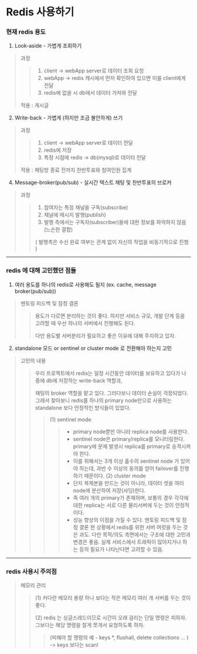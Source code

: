 # Redis 사용하기
### 현재 redis 용도
1. Look-aside - 가볍게 조회하기
> 과정
> > 1) client -> webApp server로 데이터 조회 요청
> > 2) webApp -> redis 캐시에서 먼저 확인하여 있으면 이를 client에게 전달
> > 3) redis에 없을 시 db에서 데이터 가져와 전달
> > 
> 적용 : 게시글 
2. Write-back - 가볍게 (하지만 조금 불안하게) 쓰기
> 과정
> > 1) client -> webApp server로 데이터 전달
> > 2) redis에 저장
> > 3) 특정 시점에 redis -> db(mysql)로 데이터 전달
> >
> 적용 : 채팅방 종료 전까지 찬반투표와 참여인원 집계
> 
4. Message-broker(pub/sub) - 실시간 텍스트 채팅 및 찬반투표의 브로커
> 과정
> > 1) 참여자는 특정 채널을 구독(subscribe)
> > 2) 채널에 메시지 발행(publish)
> > 3) 발행 측에서는 구독자(subscriber)들에 대한 정보를 파악하지 않음(느슨한 결합)
> > 
> > ( 발행측은 수신 완료 여부는 관계 없이 자신의 작업을 비동기적으로 진행 )
***
### redis 에 대해 고민했던 점들
1. 여러 용도를 하나의 redis로 사용해도 될지 (ex. cache, message broker(pub/sub))
> 멘토링 피드백 및 잠정 결론
> > 용도가 다르면 분리하는 것이 좋다. 하지만 서비스 규모, 개발 단계 등을 고려할 때 우선 하나의 서버에서 진행해도 된다.
> > 
> >   다만 용도별 서버분리가 필요하고 좋은 이유에 대해 주지하고 있자.

2. standalone 모드 or sentinel or cluster mode 로 전환해야 하는지 고민
> 고민의 내용
> > 우리 프로젝트에서 redis는 일정 시간동안 데이터를 보유하고 있다가 나중에 db에 저장하는 write-back 역할과, 
> > 
> > 채팅의 broker 역할을 맡고 있다. 그러다보니 데이터 손실이 걱정되었다.
>> 그래서 찾아보니 redis를 하나의 primary node만으로 사용하는 standalone 보다 안정적인 방식들이 있었다.
>> > (1) sentinel mode
>> > > * primary node뿐만 아니라 replica node를 사용한다.
>> > > * sentinel node은 primary/replica를 모니터링한다. primary에 문제 발생시 replica를 primary로 승격시켜야 한다.
>> > > * 이를 위해서는 3개 이상 홀수의 sentinel node 가 있어야 하는데, 과반 수 이상의 동의를 얻어 failover를 진행하기 때문이다.
>> > (2) cluster mode
>> > > * 단지 복제본을 만드는 것이 아니라, 데이터 셋을 여러 node에 분산하여 저장(샤딩)한다.
>> > > * 즉 여러 개의 primary가 존재하며, 보통의 경우 각각에 대한 replica는 서로 다른 물리서버에 두는 것이 안정적이다.
>> > > * 성능 향상의 이점을 가질 수 있다.
> 멘토링 피드백 및 잠정 결론
> > 현 상황에서 redis를 위한 서버 여럿을 두는 것은 과도. 다만 목적/의도 측면에서는 구조에 대한 고민과 변경은 좋음. 실제 서비스에서 트래픽이 많아지거나 하는 등의 필요가 나타난다면 고려할 수 있음.

***
### redis 사용시 주의점
> 메모리 관리
> > (1) 커다란 메모리 용량 하나 보다는 작은 메모리 여러 개 서버를 두는 것이 좋다.
> > 
> > (2) redis 는 싱글스레드이므로 시간이 오래 걸리는 단일 명령은 피하자. 그보다는 해당 명령을 잘게 쪼개서 요청하도록 하자.
> >  > (피해야 할 명령의 예 - keys *, flushall, delete collections ... ) -> keys 보다는  scan!


